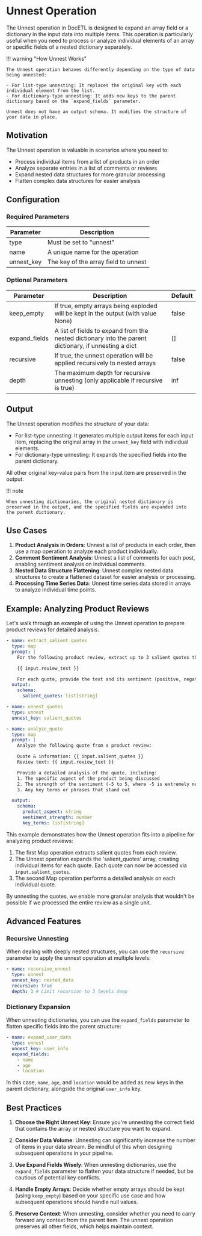 # Unnest Operation

The Unnest operation in DocETL is designed to expand an array field or a dictionary in the input data into multiple items. This operation is particularly useful when you need to process or analyze individual elements of an array or specific fields of a nested dictionary separately.

!!! warning "How Unnest Works"

    The Unnest operation behaves differently depending on the type of data being unnested:

    - For list-type unnesting: It replaces the original key with each individual element from the list.
    - For dictionary-type unnesting: It adds new keys to the parent dictionary based on the `expand_fields` parameter.

    Unnest does not have an output schema. It modifies the structure of your data in place.

## Motivation

The Unnest operation is valuable in scenarios where you need to:

- Process individual items from a list of products in an order
- Analyze separate entries in a list of comments or reviews
- Expand nested data structures for more granular processing
- Flatten complex data structures for easier analysis

## Configuration

### Required Parameters

| Parameter  | Description                          |
| ---------- | ------------------------------------ |
| type       | Must be set to "unnest"              |
| name       | A unique name for the operation      |
| unnest_key | The key of the array field to unnest |

### Optional Parameters

| Parameter     | Description                                                                                           | Default |
| ------------- | ----------------------------------------------------------------------------------------------------- | ------- |
| keep_empty    | If true, empty arrays being exploded will be kept in the output (with value None)                     | false   |
| expand_fields | A list of fields to expand from the nested dictionary into the parent dictionary, if unnesting a dict | []      |
| recursive     | If true, the unnest operation will be applied recursively to nested arrays                            | false   |
| depth         | The maximum depth for recursive unnesting (only applicable if recursive is true)                      | inf     |

## Output

The Unnest operation modifies the structure of your data:

- For list-type unnesting: It generates multiple output items for each input item, replacing the original array in the `unnest_key` field with individual elements.
- For dictionary-type unnesting: It expands the specified fields into the parent dictionary.

All other original key-value pairs from the input item are preserved in the output.

!!! note

    When unnesting dictionaries, the original nested dictionary is preserved in the output, and the specified fields are expanded into the parent dictionary.

## Use Cases

1. **Product Analysis in Orders**: Unnest a list of products in each order, then use a map operation to analyze each product individually.
2. **Comment Sentiment Analysis**: Unnest a list of comments for each post, enabling sentiment analysis on individual comments.
3. **Nested Data Structure Flattening**: Unnest complex nested data structures to create a flattened dataset for easier analysis or processing.
4. **Processing Time Series Data**: Unnest time series data stored in arrays to analyze individual time points.

## Example: Analyzing Product Reviews

Let's walk through an example of using the Unnest operation to prepare product reviews for detailed analysis.

```yaml
- name: extract_salient_quotes
  type: map
  prompt: |
    For the following product review, extract up to 3 salient quotes that best represent the reviewer's opinion:

    {{ input.review_text }}

    For each quote, provide the text and its sentiment (positive, negative, or neutral).
  output:
    schema:
      salient_quotes: list[string]

- name: unnest_quotes
  type: unnest
  unnest_key: salient_quotes

- name: analyze_quote
  type: map
  prompt: |
    Analyze the following quote from a product review:

    Quote & information: {{ input.salient_quotes }}
    Review text: {{ input.review_text }}

    Provide a detailed analysis of the quote, including:
    1. The specific aspect of the product being discussed
    2. The strength of the sentiment (-5 to 5, where -5 is extremely negative and 5 is extremely positive)
    3. Any key terms or phrases that stand out

  output:
    schema:
      product_aspect: string
      sentiment_strength: number
      key_terms: list[string]
```

This example demonstrates how the Unnest operation fits into a pipeline for analyzing product reviews:

1. The first Map operation extracts salient quotes from each review.
2. The Unnest operation expands the 'salient_quotes' array, creating individual items for each quote. Each quote can now be accessed via `input.salient_quotes`.
3. The second Map operation performs a detailed analysis on each individual quote.

By unnesting the quotes, we enable more granular analysis that wouldn't be possible if we processed the entire review as a single unit.

## Advanced Features

### Recursive Unnesting

When dealing with deeply nested structures, you can use the `recursive` parameter to apply the unnest operation at multiple levels:

```yaml
- name: recursive_unnest
  type: unnest
  unnest_key: nested_data
  recursive: true
  depth: 3 # Limit recursion to 3 levels deep
```

### Dictionary Expansion

When unnesting dictionaries, you can use the `expand_fields` parameter to flatten specific fields into the parent structure:

```yaml
- name: expand_user_data
  type: unnest
  unnest_key: user_info
  expand_fields:
    - name
    - age
    - location
```

In this case, `name`, `age`, and `location` would be added as new keys in the parent dictionary, alongside the original `user_info` key.

## Best Practices

1. **Choose the Right Unnest Key**: Ensure you're unnesting the correct field that contains the array or nested structure you want to expand.

2. **Consider Data Volume**: Unnesting can significantly increase the number of items in your data stream. Be mindful of this when designing subsequent operations in your pipeline.

3. **Use Expand Fields Wisely**: When unnesting dictionaries, use the `expand_fields` parameter to flatten your data structure if needed, but be cautious of potential key conflicts.

4. **Handle Empty Arrays**: Decide whether empty arrays should be kept (using `keep_empty`) based on your specific use case and how subsequent operations should handle null values.

5. **Preserve Context**: When unnesting, consider whether you need to carry forward any context from the parent item. The unnest operation preserves all other fields, which helps maintain context.
